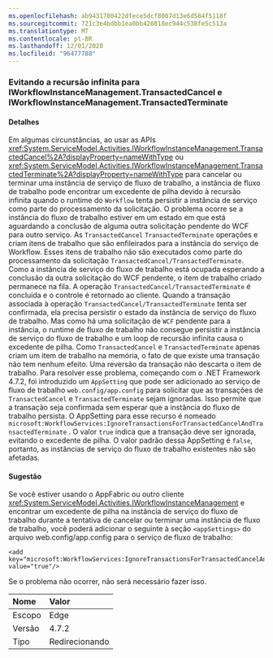 ```yaml
---
ms.openlocfilehash: ab9431780422dfece5dcf8007d13e6d584f5118f
ms.sourcegitcommit: 721c3e4bdbb1ea0bb420818ec944c538fe5c513a
ms.translationtype: MT
ms.contentlocale: pt-BR
ms.lasthandoff: 12/01/2020
ms.locfileid: "96477788"
---
```

### <a name="avoiding-endless-recursion-for-iworkflowinstancemanagementtransactedcancel-and-iworkflowinstancemanagementtransactedterminate"></a>Evitando a recursão infinita para IWorkflowInstanceManagement.TransactedCancel e IWorkflowInstanceManagement.TransactedTerminate

#### <a name="details"></a>Detalhes

Em algumas circunstâncias, ao usar as APIs <xref:System.ServiceModel.Activities.IWorkflowInstanceManagement.TransactedCancel%2A?displayProperty=nameWithType> ou <xref:System.ServiceModel.Activities.IWorkflowInstanceManagement.TransactedTerminate%2A?displayProperty=nameWithType> para cancelar ou terminar uma instância de serviço de fluxo de trabalho, a instância de fluxo de trabalho pode encontrar um excedente de pilha devido à recursão infinita quando o runtime do `Workflow` tenta persistir a instância de serviço como parte do processamento da solicitação. O problema ocorre se a instância do fluxo de trabalho estiver em um estado em que está aguardando a conclusão de alguma outra solicitação pendente do WCF para outro serviço. As `TransactedCancel` `TransactedTerminate` operações e criam itens de trabalho que são enfileirados para a instância do serviço de Workflow. Esses itens de trabalho não são executados como parte do processamento da solicitação `TransactedCancel/TransactedTerminate`. Como a instância de serviço do fluxo de trabalho está ocupada esperando a conclusão da outra solicitação do WCF pendente, o item de trabalho criado permanece na fila. A operação `TransactedCancel/TransactedTerminate` é concluída e o controle é retornado ao cliente. Quando a transação associada à operação `TransactedCancel/TransactedTerminate` tenta ser confirmada, ela precisa persistir o estado da instância de serviço do fluxo de trabalho. Mas como há uma solicitação de `WCF` pendente para a instância, o runtime de fluxo de trabalho não consegue persistir a instância de serviço do fluxo de trabalho e um loop de recursão infinita causa o excedente de pilha. Como `TransactedCancel` e `TransactedTerminate` apenas criam um item de trabalho na memória, o fato de que existe uma transação não tem nenhum efeito. Uma reversão da transação não descarta o item de trabalho. Para resolver esse problema, começando com o .NET Framework 4.7.2, foi introduzido um `AppSetting` que pode ser adicionado ao serviço de fluxo de trabalho `web.config/app.config` para solicitar que as transações de `TransactedCancel` e `TransactedTerminate` sejam ignoradas. Isso permite que a transação seja confirmada sem esperar que a instância do fluxo de trabalho persista. O AppSetting para esse recurso é nomeado `microsoft:WorkflowServices:IgnoreTransactionsForTransactedCancelAndTransactedTerminate` . O valor `true` indica que a transação deve ser ignorada, evitando o excedente de pilha. O valor padrão dessa AppSetting é `false`, portanto, as instâncias de serviço do fluxo de trabalho existentes não são afetadas.

#### <a name="suggestion"></a>Sugestão

Se você estiver usando o AppFabric ou outro cliente <xref:System.ServiceModel.Activities.IWorkflowInstanceManagement> e encontrar um excedente de pilha na instância de serviço do fluxo de trabalho durante a tentativa de cancelar ou terminar uma instância de fluxo de trabalho, você poderá adicionar o seguinte à seção `<appSettings>` do arquivo web.config/app.config para o serviço de fluxo de trabalho:

<pre><code class="lang-xml">&lt;add key=&quot;microsoft:WorkflowServices:IgnoreTransactionsForTransactedCancelAndTransactedTerminate&quot; value=&quot;true&quot;/&gt;&#13;&#10;</code></pre>

Se o problema não ocorrer, não será necessário fazer isso.

| Nome    | Valor       |
|:--------|:------------|
| Escopo   | Edge        |
| Versão | 4.7.2       |
| Tipo    | Redirecionando |
